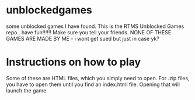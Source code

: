 # unblockedgames
some unblocked games I have found.
This is the RTMS Unblocked Games repo.. have fun!!!!!! Make sure you tell your friends.
NONE OF THESE GAMES ARE MADE BY ME - i wont get sued but just in case yk?
# Instructions on how to play
Some of these are HTML files, which you simply need to open. For .zip files, you have to open them until you find an index.html file. Opening that will launch the game.
